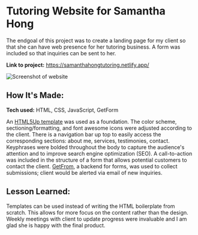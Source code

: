 # Tutoring Website for Samantha Hong
The endgoal of this project was to create a landing page for my client so that she can have web presence for her tutoring business. A form was included so that inquiries can be sent to her. 

**Link to project:** https://samanthahongtutoring.netlify.app/

![Screenshot of website](https://i.gyazo.com/06f2d3e633f2d855e56ed2fb38cbac92.png)

## How It's Made:

**Tech used:** HTML, CSS, JavaScript, GetForm

 An [HTML5Up template]("https://html5up.net/miniport") was used as a foundation. The color scheme, sectioning/formatting, and font awesome icons were adjusted according to the client. There is a navigation bar up top to easily access the corresponding sections: about me, services, testimonies, contact. Keyphrases were bolded throughout the body to capture the audience's attention and to improve search engine optimization (SEO). A call-to-action was included in the structure of a form that allows potential customers to contact the client. [GetFrom]("https://getform.io/"), a backend for forms, was used to collect submissions; client would be alerted via email of new inquiries.  

## Lesson Learned: 

Templates can be used instead of writing the HTML boilerplate from scratch. This allows for more focus on the content rather than the design. Weekly meetings with client to update progress were invaluable and I am glad she is happy with the final product. 